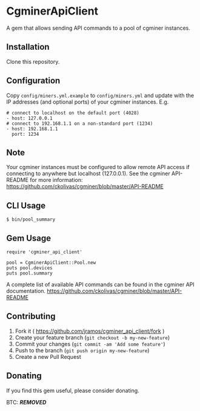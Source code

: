 # CgminerApiClient

A gem that allows sending API commands to a pool of cgminer instances.

## Installation

Clone this repository.

## Configuration

Copy ``config/miners.yml.example`` to ``config/miners.yml`` and update with the IP addresses (and optional ports) of your cgminer instances. E.g.

    # connect to localhost on the default port (4028)
    - host: 127.0.0.1
    # connect to 192.168.1.1 on a non-standard port (1234)
    - host: 192.168.1.1
      port: 1234

## Note

Your cgminer instances must be configured to allow remote API access if connecting to anywhere but localhost (127.0.0.1). See the cgminer API-README for more information: https://github.com/ckolivas/cgminer/blob/master/API-README

## CLI Usage

    $ bin/pool_summary

## Gem Usage

    require 'cgminer_api_client'
    
    pool = CgminerApiClient::Pool.new
    puts pool.devices
    puts pool.summary

A complete list of available API commands can be found in the cgminer API documentation. https://github.com/ckolivas/cgminer/blob/master/API-README

## Contributing

1. Fork it ( https://github.com/jramos/cgminer_api_client/fork )
2. Create your feature branch (`git checkout -b my-new-feature`)
3. Commit your changes (`git commit -am 'Add some feature'`)
4. Push to the branch (`git push origin my-new-feature`)
5. Create a new Pull Request

## Donating

If you find this gem useful, please consider donating.

BTC: ***REMOVED***